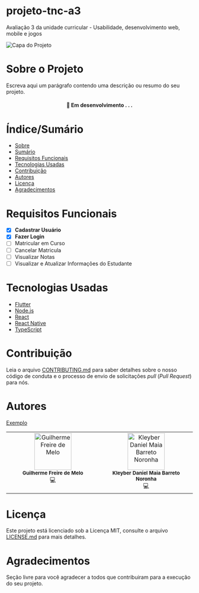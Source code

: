# projeto-tnc-a3
Avaliação 3 da unidade curricular - Usabilidade, desenvolvimento web, mobile e jogos


![Capa do Projeto](https://picsum.photos/850/280)

# Sobre o Projeto

Escreva aqui um parágrafo contendo uma descrição ou resumo do seu projeto.

<h4 align="center"> 
	🚧  Em desenvolvimento . . .
</h4>

# Índice/Sumário

* [Sobre](#sobre-o-projeto)
* [Sumário](#índice/sumário)
* [Requisitos Funcionais](#requisitos-funcionais)
* [Tecnologias Usadas](#tecnologias-usadas)
* [Contribuição](#contribuição)
* [Autores](#autores)
* [Licença](#licença)
* [Agradecimentos](#agradecimentos)


# Requisitos Funcionais 

- [x] **Cadastrar Usuário**
- [x] **Fazer Login**
- [ ] Matricular em Curso
- [ ] Cancelar Matricula
- [ ] Visualizar Notas
- [ ] Visualizar e Atualizar Informações do Estudante

# Tecnologias Usadas

- [Flutter](https://flutter.dev/)
- [Node.js](https://nodejs.org/en/)
- [React](https://pt-br.reactjs.org/)
- [React Native](https://reactnative.dev/)
- [TypeScript](https://www.typescriptlang.org/)

# Contribuição

Leia o arquivo [CONTRIBUTING.md](CONTRIBUTING.md) para saber detalhes sobre o nosso código de conduta e o processo de envio de solicitações *pull* (*Pull Request*) para nós.

# Autores

[Exemplo](https://github.com/testing-library/react-testing-library#contributors)
<table>
  <tbody>
    <tr>
      <td align="center" valign="top" width="14.28%"><img src="https://avatars.githubusercontent.com/u/60347462?v=4" width="100px;" alt="Guilherme Freire de Melo"/><br /><sub><b>Guilherme Freire de Melo</b></sub><br />💻
	      <td align="center" valign="top" width="14.28%"><img src="https://avatars.githubusercontent.com/u/118139372?v=4" width="100px;" alt="Kleyber Daniel Maia Barreto Noronha"/><br /><sub><b>Kleyber Daniel Maia Barreto Noronha</b></sub><br />💻
    </tr>
  </tbody>
</table>

# Licença

Este projeto está licenciado sob a Licença MIT,  consulte o arquivo [LICENSE.md](LICENSE.md) para mais detalhes.

# Agradecimentos

Seção livre para você agradecer a todos que contribuiram para a execução do seu projeto.
